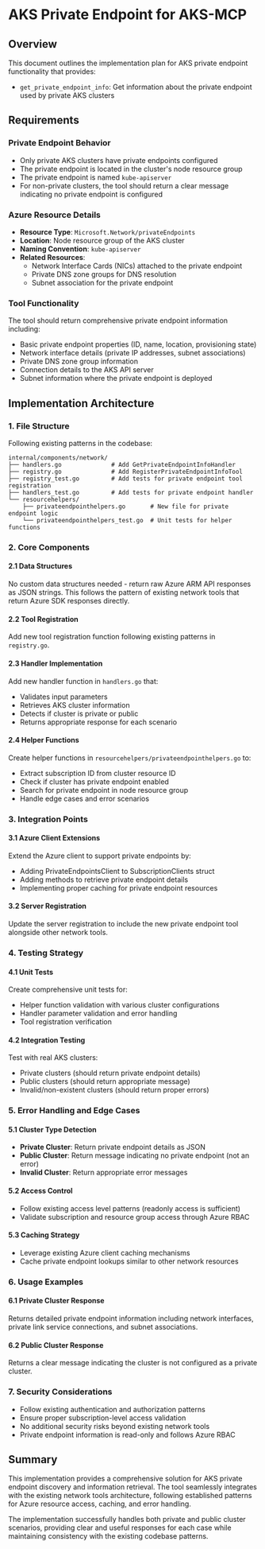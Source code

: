 # AKS Private Endpoint for AKS-MCP

## Overview
This document outlines the implementation plan for AKS private endpoint functionality that provides:
- `get_private_endpoint_info`: Get information about the private endpoint used by private AKS clusters

## Requirements

### Private Endpoint Behavior
- Only private AKS clusters have private endpoints configured
- The private endpoint is located in the cluster's node resource group
- The private endpoint is named `kube-apiserver`
- For non-private clusters, the tool should return a clear message indicating no private endpoint is configured

### Azure Resource Details
- **Resource Type**: `Microsoft.Network/privateEndpoints`
- **Location**: Node resource group of the AKS cluster
- **Naming Convention**: `kube-apiserver`
- **Related Resources**: 
  - Network Interface Cards (NICs) attached to the private endpoint
  - Private DNS zone groups for DNS resolution
  - Subnet association for the private endpoint

### Tool Functionality
The tool should return comprehensive private endpoint information including:
- Basic private endpoint properties (ID, name, location, provisioning state)
- Network interface details (private IP addresses, subnet associations)
- Private DNS zone group information
- Connection details to the AKS API server
- Subnet information where the private endpoint is deployed

## Implementation Architecture

### 1. File Structure
Following existing patterns in the codebase:

```
internal/components/network/
├── handlers.go              # Add GetPrivateEndpointInfoHandler
├── registry.go              # Add RegisterPrivateEndpointInfoTool
├── registry_test.go         # Add tests for private endpoint tool registration
├── handlers_test.go         # Add tests for private endpoint handler
└── resourcehelpers/
    ├── privateendpointhelpers.go       # New file for private endpoint logic
    └── privateendpointhelpers_test.go  # Unit tests for helper functions
```

### 2. Core Components

#### 2.1 Data Structures
No custom data structures needed - return raw Azure ARM API responses as JSON strings. This follows the pattern of existing network tools that return Azure SDK responses directly.

#### 2.2 Tool Registration
Add new tool registration function following existing patterns in `registry.go`.

#### 2.3 Handler Implementation
Add new handler function in `handlers.go` that:
- Validates input parameters
- Retrieves AKS cluster information
- Detects if cluster is private or public
- Returns appropriate response for each scenario

#### 2.4 Helper Functions
Create helper functions in `resourcehelpers/privateendpointhelpers.go` to:
- Extract subscription ID from cluster resource ID
- Check if cluster has private endpoint enabled
- Search for private endpoint in node resource group
- Handle edge cases and error scenarios

### 3. Integration Points

#### 3.1 Azure Client Extensions
Extend the Azure client to support private endpoints by:
- Adding PrivateEndpointsClient to SubscriptionClients struct
- Adding methods to retrieve private endpoint details
- Implementing proper caching for private endpoint resources

#### 3.2 Server Registration
Update the server registration to include the new private endpoint tool alongside other network tools.

### 4. Testing Strategy

#### 4.1 Unit Tests
Create comprehensive unit tests for:
- Helper function validation with various cluster configurations
- Handler parameter validation and error handling
- Tool registration verification

#### 4.2 Integration Testing
Test with real AKS clusters:
- Private clusters (should return private endpoint details)
- Public clusters (should return appropriate message)
- Invalid/non-existent clusters (should return proper errors)

### 5. Error Handling and Edge Cases

#### 5.1 Cluster Type Detection
- **Private Cluster**: Return private endpoint details as JSON
- **Public Cluster**: Return message indicating no private endpoint (not an error)
- **Invalid Cluster**: Return appropriate error messages

#### 5.2 Access Control
- Follow existing access level patterns (readonly access is sufficient)
- Validate subscription and resource group access through Azure RBAC

#### 5.3 Caching Strategy
- Leverage existing Azure client caching mechanisms
- Cache private endpoint lookups similar to other network resources

### 6. Usage Examples

#### 6.1 Private Cluster Response
Returns detailed private endpoint information including network interfaces, private link service connections, and subnet associations.

#### 6.2 Public Cluster Response
Returns a clear message indicating the cluster is not configured as a private cluster.

### 7. Security Considerations

- Follow existing authentication and authorization patterns
- Ensure proper subscription-level access validation
- No additional security risks beyond existing network tools
- Private endpoint information is read-only and follows Azure RBAC

## Summary

This implementation provides a comprehensive solution for AKS private endpoint discovery and information retrieval. The tool seamlessly integrates with the existing network tools architecture, following established patterns for Azure resource access, caching, and error handling.

The implementation successfully handles both private and public cluster scenarios, providing clear and useful responses for each case while maintaining consistency with the existing codebase patterns.
